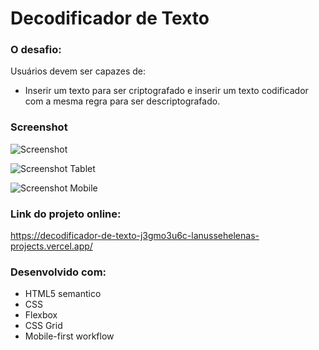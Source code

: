 
# Decodificador de Texto

### O desafio:

Usuários devem ser capazes de:

- Inserir um texto para ser criptografado e inserir um texto codificador com a mesma regra para ser descriptografado.

### Screenshot

![Screenshot](https://github.com/user-attachments/assets/f86c5d30-6de6-462f-ab4f-55a8982d83a3)

![Screenshot Tablet](https://github.com/user-attachments/assets/9fe91da0-4bdf-48f5-9274-20b37c48c6d5)

![Screenshot Mobile](https://github.com/user-attachments/assets/fef103f3-4473-4521-a0c3-7716db360fd0)

### Link do projeto online:

https://decodificador-de-texto-j3gmo3u6c-lanussehelenas-projects.vercel.app/

### Desenvolvido com:

- HTML5 semantico
- CSS
- Flexbox
- CSS Grid
- Mobile-first workflow
